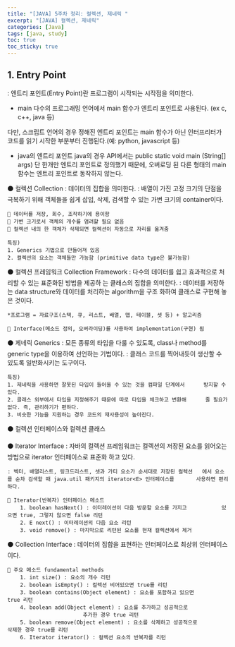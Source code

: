 ```yaml
---
title: "[JAVA] 5주차 정리: 컬렉션, 제네릭 "
excerpt: "[JAVA] 컬렉션, 제네릭"
categories: [Java]
tags: [java, study]
toc: true
toc_sticky: true
---
```


## 1. Entry Point
: 엔트리 포인트(Entry Point)란 프로그램이 시작되는 시작점을 의미한다.

 - main
다수의 프로그래밍 언어에서 main 함수가 엔트리 포인트로 사용된다.
(ex c, c++, java 등)

다만, 스크립트 언어의 경우 정해진 엔트리 포인트는 main 함수가 아닌 인터프리터가 코드를 읽기 시작한 부분부터 진행된다.(예: python, javascript 등)

- java의 엔트리 포인트
java의 경우 API에서는 public static void main (String[] args) 단 한개만 엔트리 포인트로 정의했기 때문에, 오버로딩 된 다른 형태의 main함수는 엔트리 포인트로 동작하지 않는다.

⚫ 컬렉션 Collection
	: 데이터의 집합을 의미한다.
	: 배열이 가진 고정 크기의 단점을 극복하기 위해 객체들을 쉽게 삽입, 삭제, 	  검색할 수 있는 가변 크기의 container이다. 

	󰠚 데이터를 저장, 회수, 조작하기에 용이함
	󰠚 가변 크기로서 객체의 개수를 염려할 필요 없음
	󰠚 컬렉션 내의 한 객체가 삭제되면 컬렉션이 자동으로 자리를 옮겨줌

	특징)
	1. Generics 기법으로 만들어져 있음
	2. 컬렉션의 요소는 객체들만 가능함 (primitive data type은 불가능함)

⚫ 컬렉션 프레임워크 Collection Framework
	: 다수의 데이터를 쉽고 효과적으로 처리할 수 있는 표준화된 방법을 제공하	 는 클래스의 집합을 의미한다. 
	: 데이터를 저장하는 data structure와 데이터를 처리하는 algorithm을 구조	 화하여 클래스로 구현해 놓은 것이다.

	*프로그램 = 자료구조(스택, 큐, 리스트, 배열, 맵, 테이블, 셋 등) + 알고리즘

	󰠚 Interface(메소드 정의, 오버라이딩)를 사용하여 implementation(구현) 됨
	
⚫ 제네릭 Generics
	: 모든 종류의 타입을 다룰 수 있도록, class나 method를 generic type을 	 이용하여 선언하는 기법이다. 
	: 클래스 코드를 찍어내듯이 생산할 수 있도록 일반화시키는 도구이다.

	특징)
	1. 제네릭을 사용하면 잘못된 타입이 들어올 수 있는 것을 컴파일 단계에서 	   방지할 수 있다.
	2. 클래스 외부에서 타입을 지정해주기 때문에 따로 타입을 체크하고 변환해	   줄 필요가 없다. 즉, 관리하기가 편하다.
	3. 비슷한 기능을 지원하는 경우 코드의 재사용성이 높아진다.


⚫ 컬렉션 인터페이스와 컬렉션 클래스 







⚫ Iterator Interface
	: 자바의 컬렉션 프레임워크는 컬렉션의 저장된 요소를 읽어오는 방법으로 	  iterator 인터페이스로 표준화 하고 있다. 
	
	: 벡터, 배열리스트, 링크드리스트, 셋과 가티 요소가 순서대로 저장된 컬렉션	  에서 요소를 순차 검색할 때 java.util 패키지의 iterator<E> 인터페이스를 	  사용하면 편리하다. 

	󰠚 Iterator(반복자) 인터페이스 메소드
		1. boolean hasNext() : 이터레이션이 다음 방문할 요소를 가지고 		   있으면 true, 그렇지 않으면 false 리턴
		2. E next() : 이터레이션의 다음 요소 리턴
		3. void remove() : 마지막으로 리턴된 요소를 현재 컬렉션에서 제거

⚫ Collection Interface
	: 데이터의 집합을 표현하는 인터페이스로 최상위 인터페이스이다.
	
	󰠚 주요 메소드 fundamental methods
		1. int size() : 요소의 개수 리턴
		2. boolean isEmpty() : 컬렉션 비어있으면 true를 리턴
		3. boolean contains(Object element) : 요소를 포함하고 있으면 								true 리턴
		4. boolean add(Object element) : 요소를 추가하고 성공적으로 
							추가한 경우 true 리턴
		5. boolean remove(Object element) : 요소를 삭제하고 성공적으로 							삭제한 경우 true를 리턴
		6. Iterator iterator() : 컬렉션 요소의 반복자를 리턴



